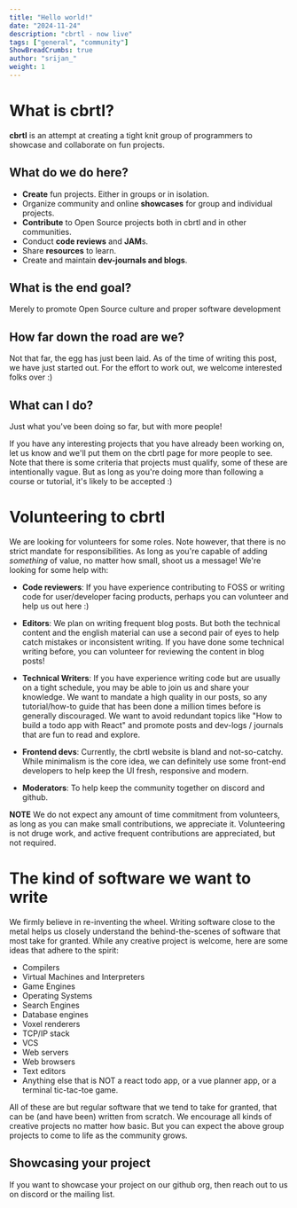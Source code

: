 ```yaml
---
title: "Hello world!"
date: "2024-11-24"
description: "cbrtl - now live"
tags: ["general", "community"]
ShowBreadCrumbs: true
author: "srijan_"
weight: 1 
---
```


# What is cbrtl?

**cbrtl** is an attempt at creating a tight knit group of programmers to showcase and collaborate
on fun projects.

## What do we do here?

- **Create** fun projects. Either in groups or in isolation.
- Organize community and online **showcases** for group and individual projects.
- **Contribute** to Open Source projects both in cbrtl and in other communities.
- Conduct **code reviews** and **JAM**s.
- Share **resources** to learn.
- Create and maintain **dev-journals and blogs**.

## What is the end goal?

Merely to promote Open Source culture and proper software development

## How far down the road are we?

Not that far, the egg has just been laid.
As of the time of writing this post, we have just started out.
For the effort to work out, we welcome interested folks over :) 

## What can I do?

Just what you've been doing so far, but with more people!

If you have any interesting projects that you have already been working on, let us know and we'll put them on the cbrtl page for more people to see. Note that there is some criteria that projects must qualify, some of these are intentionally vague. But as long as you're doing more than following a course or tutorial, it's likely to be accepted :)

# Volunteering to cbrtl

We are looking for volunteers for some roles.
Note however, that there is no strict mandate for responsibilities.
As long as you're capable of adding *something* of value, no matter how small, shoot us a message!
We're looking for some help with:

- **Code reviewers**: If you have experience contributing to FOSS or writing code for user/developer
  facing products, perhaps you can volunteer and help us out here :)

- **Editors**: We plan on writing frequent blog posts.
  But both the technical content and the english material can use a second pair of eyes to help catch mistakes or inconsistent writing.
  If you have done some technical writing before, you can volunteer for reviewing the content in blog posts!

- **Technical Writers**: If you have experience writing code but are usually on a tight schedule, you
  may be able to join us and share your knowledge. We want to mandate a high quality in our posts, so any
  tutorial/how-to guide that has been done a million times before is generally discouraged. We want
  to avoid redundant topics like "How to build a todo app with React" and promote posts and dev-logs / 
  journals that are fun to read and explore.

- **Frontend devs**: Currently, the cbrtl website is bland and not-so-catchy.
  While minimalism is the core idea, we can definitely use some front-end developers to help keep the UI fresh, responsive and modern.

- **Moderators**: To help keep the community together on discord and github.

**NOTE** We do not expect any amount of time commitment from volunteers, as long as you can make small
contributions, we appreciate it.
Volunteering is not druge work, and active frequent contributions are appreciated, but not required.

# The kind of software we want to write

We firmly believe in re-inventing the wheel.
Writing software close to the metal helps us closely understand the behind-the-scenes of software that most take for granted.
While any creative project is welcome, here are some ideas that adhere to the spirit:

- Compilers
- Virtual Machines and Interpreters
- Game Engines
- Operating Systems
- Search Engines
- Database engines
- Voxel renderers
- TCP/IP stack
- VCS
- Web servers
- Web browsers
- Text editors
- Anything else that is NOT a react todo app, or a vue planner app, or a terminal tic-tac-toe game.

All of these are but regular software that we tend to take for granted, that can be (and have been) written from scratch.
We encourage all kinds of creative projects no matter how basic.
But you can expect the above group projects to come to life as the community grows.

## Showcasing your project

If you want to showcase your project on our github org, then reach out to us on discord or the mailing list.
